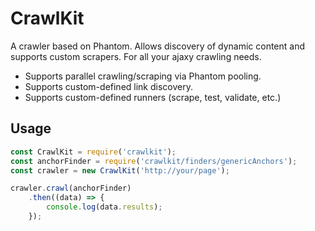 # CrawlKit

A crawler based on Phantom. Allows discovery of dynamic content and supports custom scrapers. For all your ajaxy crawling needs.

* Supports parallel crawling/scraping via Phantom pooling.
* Supports custom-defined link discovery.
* Supports custom-defined runners (scrape, test, validate, etc.)

## Usage
```javascript
const CrawlKit = require('crawlkit');
const anchorFinder = require('crawlkit/finders/genericAnchors');
const crawler = new CrawlKit('http://your/page');

crawler.crawl(anchorFinder)
    .then((data) => {
        console.log(data.results);
    });
```
